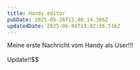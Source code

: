 ```yaml
---
title: Handy editor
pubDate: 2025-05-26T15:46:14.386Z
updatedDate: 2025-06-08T13:02:36.516Z
---
```


Meine erste Nachricht vom Handy als User!!!\
\
Update!!$$
